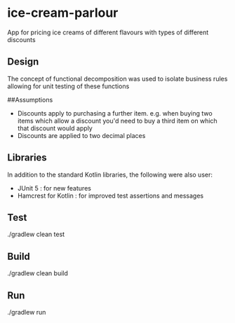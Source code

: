 # ice-cream-parlour
App for pricing ice creams of different flavours with types of different discounts

## Design
The concept of functional decomposition was used to isolate business rules allowing for unit testing of these functions

##Assumptions

 - Discounts apply to purchasing a further item. e.g. when buying two items which allow a discount you'd need to buy a third item on which that discount would apply
 - Discounts are applied to two decimal places


## Libraries
In addition to the standard Kotlin libraries, the following were also user:

 - JUnit 5 : for new features 
 - Hamcrest for Kotlin : for improved test assertions and messages

## Test
./gradlew clean test

## Build
./gradlew clean build

## Run
./gradlew run


